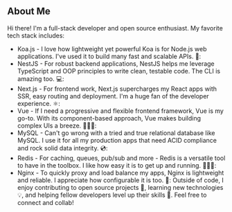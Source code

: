 ## About Me

Hi there! I'm a full-stack developer and open source enthusiast. My favorite tech stack includes:
- Koa.js - I love how lightweight yet powerful Koa is for Node.js web applications. I've used it to build many fast and scalable APIs. 🚀:
- NestJS - For robust backend applications, NestJS helps me leverage TypeScript and OOP principles to write clean, testable code. The CLI is amazing too. 💻:
- Next.js - For frontend work, Next.js supercharges my React apps with SSR, easy routing and deployment. I'm a huge fan of the developer experience. ⚛:
- Vue - If I need a progressive and flexible frontend framework, Vue is my go-to. With its component-based approach, Vue makes building complex UIs a breeze. 🦸🏻‍♀️:
- MySQL - Can't go wrong with a tried and true relational database like MySQL. I use it for all my production apps that need ACID compliance and rock solid data integrity. 💿:
- Redis - For caching, queues, pub/sub and more - Redis is a versatile tool to have in the toolbox. I like how easy it is to get up and running. 🏃🏻‍♀️:
- Nginx - To quickly proxy and load balance my apps, Nginx is lightweight and reliable. I appreciate how configurable it is too. 🚄:
Outside of code, I enjoy contributing to open source projects :handshake:, learning new technologies :bulb:, and helping fellow developers level up their skills 🌈. Feel free to connect and collab!
